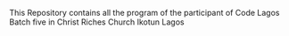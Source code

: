This Repository contains all the program of the participant of Code Lagos Batch five in Christ Riches Church Ikotun Lagos
